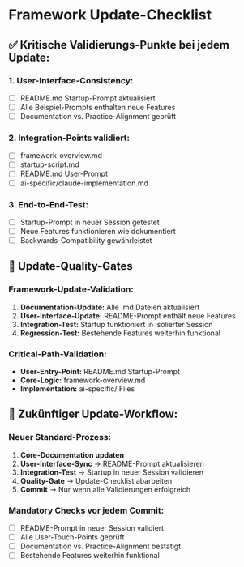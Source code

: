 # Framework Update-Checklist

## ✅ Kritische Validierungs-Punkte bei jedem Update:

### 1. User-Interface-Consistency:
- [ ] README.md Startup-Prompt aktualisiert
- [ ] Alle Beispiel-Prompts enthalten neue Features
- [ ] Documentation vs. Practice-Alignment geprüft

### 2. Integration-Points validiert:
- [ ] framework-overview.md
- [ ] startup-script.md
- [ ] README.md User-Prompt
- [ ] ai-specific/claude-implementation.md

### 3. End-to-End-Test:
- [ ] Startup-Prompt in neuer Session getestet
- [ ] Neue Features funktionieren wie dokumentiert
- [ ] Backwards-Compatibility gewährleistet

## 🔄 Update-Quality-Gates

### Framework-Update-Validation:
1. **Documentation-Update:** Alle .md Dateien aktualisiert
2. **User-Interface-Update:** README-Prompt enthält neue Features
3. **Integration-Test:** Startup funktioniert in isolierter Session
4. **Regression-Test:** Bestehende Features weiterhin funktional

### Critical-Path-Validation:
- **User-Entry-Point:** README.md Startup-Prompt
- **Core-Logic:** framework-overview.md
- **Implementation:** ai-specific/ Files

## 🎯 Zukünftiger Update-Workflow:

### Neuer Standard-Prozess:
1. **Core-Documentation updaten**
2. **User-Interface-Sync** → README-Prompt aktualisieren
3. **Integration-Test** → Startup in neuer Session validieren
4. **Quality-Gate** → Update-Checklist abarbeiten
5. **Commit** → Nur wenn alle Validierungen erfolgreich

### Mandatory Checks vor jedem Commit:
- [ ] README-Prompt in neuer Session validiert
- [ ] Alle User-Touch-Points geprüft
- [ ] Documentation vs. Practice-Alignment bestätigt
- [ ] Bestehende Features weiterhin funktional